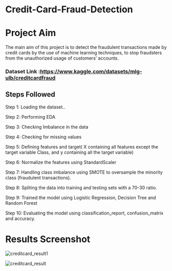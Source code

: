 # Credit-Card-Fraud-Detection

# Project Aim
The main aim of this project is to detect the fraudulent transactions made by credit cards by the use of machine learning techniques, to stop fraudsters from the unauthorized usage of customers’ accounts. 

### Dataset Link :https://www.kaggle.com/datasets/mlg-ulb/creditcardfraud

## Steps Followed
Step 1: Loading the dataset..

Step 2: Performing EDA

Step 3: Checking Imbalance in the data

Step 4: Checking for missing values

Step 5: Defining features and target( X containing all features except the target variable Class, and y containing all the target variable)

Step 6: Normalize the features using StandardScaler 

Step 7: Handling class imbalance using SMOTE to oversample the minority class (fraudulent transactions).

Step 8: Spliting the data into training and testing sets with a 70-30 ratio.

Step 9: Trained the model using Logistic Regression, Decision Tree and Random Forest

Step 10: Evaluating the model using classification_report, confusion_matrix and accuracy.

 
 # Results Screenshot
![creditcard_result1](https://github.com/AabshaarShaikh20/Credit-Card-Fraud-Detecton-Machine-Learning-Project/assets/169930813/a4dd0f93-0493-4225-83df-db3c67223da8)


![creditcard_result](https://github.com/AabshaarShaikh20/Credit-Card-Fraud-Detecton-Machine-Learning-Project/assets/169930813/65e978e3-3436-4e43-9be6-51c387f6e438)

 
